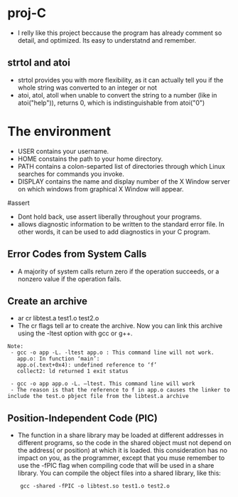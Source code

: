 # proj-C
 - I relly like this project beccause the program has already comment so detail, and optimized. 
 	Its easy to understatnd and remember. 

## strtol and atoi
 - strtol provides you with more flexibility, as it can actually tell you if the whole string was converted to an integer or not
 - atoi, atol, atoll when unable to convert the string to a number (like in atoi("help")), returns 0, which is indistinguishable from atoi("0")

# The environment
 - USER contains your username.
 - HOME constains the path to your home directory.
 - PATH contains a colon-separted list of directories through which Linux searches for commands you invoke.
 - DISPLAY contains the name and display number of the X Window server on which windows from graphical X Window will appear.

#assert
 - Dont hold back, use assert liberally throughout your programs.
 - allows diagnostic information to be written to the standard error file. In other words, it can be used to add diagnostics in your C program.

## Error Codes from System Calls
 - A majority of system calls return zero if the operation succeeds, or a nonzero value if the operation fails.

## Create an archive
 - ar cr libtest.a test1.o test2.o
 - The cr flags tell ar to create the archive. Now you can link this archive using the -ltest option with gcc or g++.
 ```
 Note:
  - gcc -o app -L. -ltest app.o : This command line will not work. 
  	app.o: In function ‘main’:
	app.o(.text+0x4): undefined reference to ‘f’
	collect2: ld returned 1 exit status

  - gcc -o app app.o -L. –ltest. This command line will work
  - The reason is that the reference to f in app.o causes the linker to include the test.o pbject file from the libtest.a archive
```

## Position-Independent Code (PIC)
 - The function in a share library may be loaded at different addresses in different programs, so the code in the shared object must not depend on the address( or position) at which it is loaded. this consideration has no impact on you, as the programmer, except that you muse remember to use the -fPIC flag when compiling code that will be used in a share library.
 You can compile the object files into a shared library, like this:
```
 	gcc -shared -fPIC -o libtest.so test1.o test2.o
```